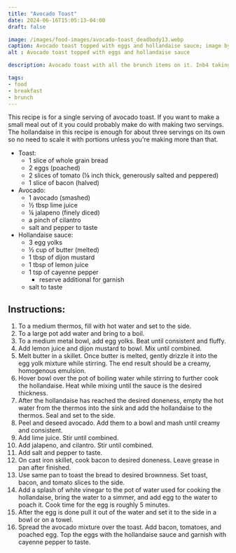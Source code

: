 ```yaml
---
title: "Avocado Toast"
date: 2024-06-16T15:05:13-04:00
draft: false

image: /images/food-images/avocado-toast_deadbody13.webp
caption: Avocado toast topped with eggs and hollandaise sauce; image by deadbody13
alt : Avocado toast topped with eggs and hollandaise sauce

description: Avocado toast with all the brunch items on it. Inb4 taking out a loan to make rent #ClassicMillenial.

tags:
- food
- breakfast
- brunch
---
```


This recipe is for a single serving of avocado toast. If you want to make a small meal out of it you could probably make do with making two servings. The hollandaise in this recipe is enough for about three servings on its own so no need to scale it with portions unless you're making more than that.

- Toast:
    - 1 slice of whole grain bread
    - 2 eggs (poached)
    - 2 slices of tomato (&frac18; inch thick, generously salted and peppered)
    - 1 slice of bacon (halved)
- Avocado:
    - 1 avocado (smashed)
    - &frac12; tbsp lime juice
    - &frac14; jalapeno (finely diced)
    - a pinch of cilantro
    - salt and pepper to taste
- Hollandaise sauce:
    - 3 egg yolks
    - &frac12; cup of butter (melted)
    - 1 tbsp of dijon mustard
    - 1 tbsp of lemon juice
    - 1 tsp of cayenne pepper
        - reserve additional for garnish
    - salt to taste

## Instructions:
1. To a medium thermos, fill with hot water and set to the side.
1. To a large pot add water and bring to a boil.
1. To a medium metal bowl, add egg yolks. Beat until consistent and fluffy.
1. Add lemon juice and dijon mustard to bowl. Mix until combined.
1. Melt butter in a skillet. Once butter is melted, gently drizzle it into the egg yolk mixture while stirring. The end result should be a creamy, homogenous emulsion.
1. Hover bowl over the pot of boiling water while stirring to further cook the hollandaise. Heat while mixing until the sauce is the desired thickness.
1. After the hollandaise has reached the desired doneness, empty the hot water from the thermos into the sink and add the hollandaise to the thermos. Seal and set to the side.
1. Peel and deseed avocado. Add them to a bowl and mash until creamy and consistent.
1. Add lime juice. Stir until combined.
1. Add jalapeno, and cilantro. Stir until combined.
1. Add salt and pepper to taste.
1. On cast iron skillet, cook bacon to desired doneness. Leave grease in pan after finished.
1. Use same pan to toast the bread to desired brownness. Set toast, bacon, and tomato slices to the side.
1. Add a splash of white vinegar to the pot of water used for cooking the hollandaise, bring the water to a simmer, and add egg to the water to poach it. Cook time for the egg is roughly 5 minutes.
1. After the egg is done pull it out of the water and set it to the side in a bowl or on a towel.
1. Spread the avocado mixture over the toast. Add bacon, tomatoes, and poached egg. Top the eggs with the hollandaise sauce and garnish with cayenne pepper to taste.
